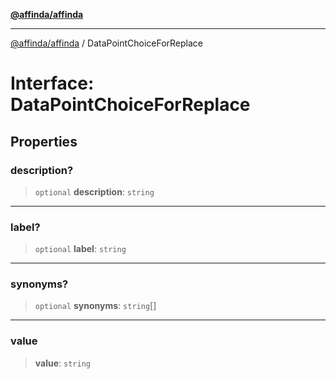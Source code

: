[**@affinda/affinda**](../README.md)

***

[@affinda/affinda](../globals.md) / DataPointChoiceForReplace

# Interface: DataPointChoiceForReplace

## Properties

### description?

> `optional` **description**: `string`

***

### label?

> `optional` **label**: `string`

***

### synonyms?

> `optional` **synonyms**: `string`[]

***

### value

> **value**: `string`
